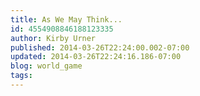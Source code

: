 ```yaml
---
title: As We May Think...
id: 4554908846188123335
author: Kirby Urner
published: 2014-03-26T22:24:00.002-07:00
updated: 2014-03-26T22:24:16.186-07:00
blog: world_game
tags: 
---
```


